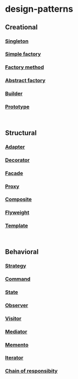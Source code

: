 # design-patterns

## Creational
### [Singleton](https://github.com/fancy-coin/design-patterns/blob/main/Singleton.cs)
### [Simple factory](https://github.com/fancy-coin/design-patterns/blob/main/SimpleFactory.cs)
### [Factory method](https://github.com/fancy-coin/design-patterns/blob/main/FactoryMethod.cs)
### [Abstract factory](https://github.com/fancy-coin/design-patterns/blob/main/AbstractFactory.cs)
### [Builder](https://github.com/fancy-coin/design-patterns/blob/main/Builder.cs)
### [Prototype](https://github.com/fancy-coin/design-patterns/blob/main/Builder.cs)

&nbsp;
## Structural
### [Adapter](https://github.com/fancy-coin/design-patterns/blob/main/Adapter.cs)
### [Decorator](https://github.com/fancy-coin/design-patterns/blob/main/Decorator.cs)
### [Facade](https://github.com/fancy-coin/design-patterns/blob/main/Facade.cs)
### [Proxy](https://github.com/fancy-coin/design-patterns/blob/main/Prototype.cs)
### [Composite](https://github.com/fancy-coin/design-patterns/blob/main/Composite.cs)
### [Flyweight](https://github.com/fancy-coin/design-patterns/blob/main/Flyweight.cs)
### [Template](https://github.com/fancy-coin/design-patterns/blob/main/Template.cs)

&nbsp;
## Behavioral
### [Strategy](https://github.com/fancy-coin/design-patterns/blob/main/Strategy.cs)
### [Command](https://github.com/fancy-coin/design-patterns/blob/main/Command.cs)
### [State](https://github.com/fancy-coin/design-patterns/blob/main/State.cs)
### [Observer](https://github.com/fancy-coin/design-patterns/blob/main/Observer.cs)
### [Visitor](https://github.com/fancy-coin/design-patterns/blob/main/Vistor.cs)
### [Mediator](https://github.com/fancy-coin/design-patterns/blob/main/Mediator.cs)
### [Memento](https://github.com/fancy-coin/design-patterns/blob/main/Memento.cs)
### [Iterator](https://github.com/fancy-coin/design-patterns/blob/main/Iterator.cs)
### [Chain of responsibity](https://github.com/fancy-coin/design-patterns/blob/main/ResponsibilityChain.cs)
